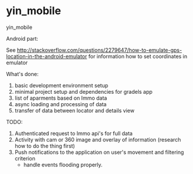 yin_mobile
==========

yin_mobile

Android part: 

See http://stackoverflow.com/questions/2279647/how-to-emulate-gps-location-in-the-android-emulator for information 
how to set coordinates in emulator

What's done: 

1. basic development environment setup 
2. minimal project setup and dependencies for gradels app
3. list of aparments based on Immo data
4. async loading and processing of data 
5. transfer of data between locator and details view 

TODO: 

1. Authenticated request to Immo api's for full data
2. Activity with cam or 360 image and overlay of information (research how to do the thing first)
3. Push notifications to the application on user's movement and filtering criterion
	- handle events flooding properly.
	